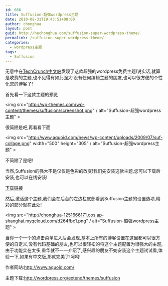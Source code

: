 ```yaml
---
id: 666
title: Suffusion-超强wordpress主题
date: 2010-08-31T19:43:51+08:00
author: chonghua
layout: post
guid: http://hechonghua.com/suffusion-super-wordpress-theme/
permalink: /suffusion-super-wordpress-theme/
categories:
  - wordpress主题
tags:
  - Suffusion
---
```

无意中在<a href="http://www.techcrunchchina.com" target="_blank">TechCrunch中文站</a>发现了这款超强的wordpress免费主题!说实话,就算是收费的主题,也不见得有如此强大!没有任何编辑主题的朋友,也可以很方便的个性化您的博客了!

<!--more-->

首先看一下这款主题的预览

<img src="http://wp-themes.com/wp-content/themes/suffusion/screenshot.png" / alt="Suffusion-超强wordpress主题" > 

很简陋是吧,再看看下面

<img src="http://www.aquoid.com/news/wp-content/uploads/2009/07/suf-collage.png" width="500" height="305" / alt="Suffusion-超强wordpress主题" > 

不简陋了是吧!

当然,Suffusion的强大不是仅仅是色彩的改变!我们先安装这款主题,您可以下载后安装,也可以在线安装!

<a href="http://wordpress.org/extend/themes/suffusion" target="_blank">下载链接</a>

然后,激活这个主题,我们会在后台的左边栏底部看到Suffusion主题的设置选项,精彩的部分就在此处!

<img src="http://chonghua-1251666171.cos.ap-shanghai.myqcloud.com/d264fbc1.png" / alt="Suffusion-超强wordpress主题" > 

当你一个一个的点击菜单进入后会发现,基本上所有的博客设置在这里都可以很方便的自定义,没有代码基础的朋友,也可以很轻松的将这个主题配置为很强大的主题,由于功能实在太多,重华就不一一介绍了,感兴趣的朋友不妨安装这个主题试试看,体验一下,如果有中文版,那就完美了!呵呵!

作者网站:<a href="http://www.aquoid.com/" target="_blank">http://www.aquoid.com/</a>

主题下载:<a title="http://wordpress.org/extend/themes/suffusion" href="http://wordpress.org/extend/themes/suffusion" target="_blank">http://wordpress.org/extend/themes/suffusion</a>